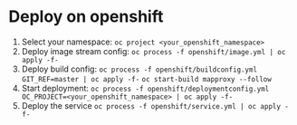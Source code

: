 # Deploy on openshift

1. Select your namespace:
`oc project <your_openshift_namespace>`
1. Deploy image stream config:
`oc process -f openshift/image.yml | oc apply -f-`
1. Deploy build config:
`oc process -f openshift/buildconfig.yml GIT_REF=master | oc apply -f-`
`oc start-build mapproxy --follow`
1. Start deployment:
`oc process -f openshift/deploymentconfig.yml OC_PROJECT=<your_openshift_namespace> | oc apply -f-`
1. Deploy the service
`oc process -f openshift/service.yml | oc apply -f-`
